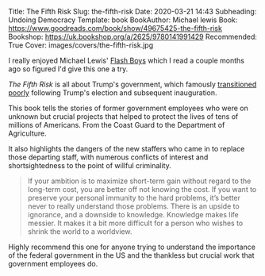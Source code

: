 Title: The Fifth Risk
Slug: the-fifth-risk
Date: 2020-03-21 14:43
Subheading: Undoing Democracy
Template: book
BookAuthor: Michael lewis
Book: https://www.goodreads.com/book/show/49675425-the-fifth-risk
Bookshop: https://uk.bookshop.org/a/2625/9780141991429
Recommended: True
Cover: images/covers/the-fifth-risk.jpg

I really enjoyed Michael Lewis' [Flash Boys](https://www.jacquescorbytuech.com/reading/flash-boys.html) which I read a couple months ago so figured I'd give this one a try.

*The Fifth Risk* is all about Trump's government, which famously [transitioned poorly](https://www.theatlantic.com/politics/archive/2017/01/trump-transition-cabinet-behind-schedule/511928/) following Trump's election and subsequent inauguration.

This book tells the stories of former government employees who were on unknown but crucial projects that helped to protect the lives of tens of millions of Americans. From the Coast Guard to the Department of Agriculture.

It also highlights the dangers of the new staffers who came in to replace those departing staff, with numerous conflicts of interest and shortsightedness to the point of willful criminality.

> If your ambition is to maximize short-term gain without regard to the long-term cost, you are better off not knowing the cost. If you want to preserve your personal immunity to the hard problems, it’s better never to really understand those problems. There is an upside to ignorance, and a downside to knowledge. Knowledge makes life messier. It makes it a bit more difficult for a person who wishes to shrink the world to a worldview.

Highly recommend this one for anyone trying to understand the importance of the federal government in the US and the thankless but crucial work that government employees do.